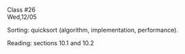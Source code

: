 <div class="lecture2">

<div class="column_date">
<p markdown="block">

Class #26 <br>
Wed,12/05

</p>
</div>
<div class="column_materials">
<p markdown="block">

Sorting: quicksort (algorithm, implementation, performance).

</p>
</div>

<div class="column_assign">
<p markdown="block">

Reading: sections 10.1 and 10.2

</p>
</div>

</div>
